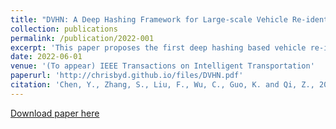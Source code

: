 ```yaml
---
title: "DVHN: A Deep Hashing Framework for Large-scale Vehicle Re-identification"
collection: publications
permalink: /publication/2022-001
excerpt: 'This paper proposes the first deep hashing based vehicle re-identification framework for efficient large-scale vehicle re-identification'
date: 2022-06-01
venue: '(To appear) IEEE Transactions on Intelligent Transportation'
paperurl: 'http://chrisbyd.github.io/files/DVHN.pdf'
citation: 'Chen, Y., Zhang, S., Liu, F., Wu, C., Guo, K. and Qi, Z., 2021. DVHN: A Deep Hashing Framework for Large-scale Vehicle Re-identification. arXiv preprint arXiv:2112.04937.'
---
```



[Download paper here](http://chrisbyd.github.io/files/DVHN.pdf)
